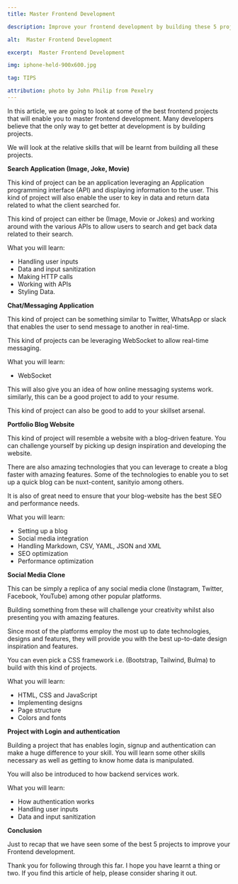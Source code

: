 ```yaml
---
title: Master Frontend Development

description: Improve your frontend development by building these 5 projects

alt:  Master Frontend Development

excerpt:  Master Frontend Development

img: iphone-held-900x600.jpg

tag: TIPS

attribution: photo by John Philip from Pexelry
---
```

In this article, we are going to look at some of the best frontend projects that will enable you to master frontend development.
Many developers believe that the only way to get better at development is by building projects.

We will look at the relative skills that will be learnt from building all these projects.

**Search Application (Image, Joke, Movie)**

This kind of project can be an application leveraging an Application programming interface (API) and displaying information to the user. This kind of project will also enable the user to key in data and return data related to what the client searched for.

This kind of project can either be (Image, Movie or Jokes) and working around with the various APIs to allow users to search and get back data related to their search.

What you will learn:

- Handling user inputs
- Data and input sanitization
- Making HTTP calls
-  Working with APIs
- Styling Data.

**Chat/Messaging Application**

This kind of project can be something similar to Twitter, WhatsApp or slack that enables the user to send message to another in real-time.

This kind of projects can be leveraging WebSocket to allow real-time messaging.

What you will learn:

- WebSocket

This will also give you an idea of how online messaging systems work. similarly, this can be a good project to add to your resume.

This kind of project can also be good to add to your skillset arsenal.

**Portfolio Blog Website**

This kind of project will resemble a website with a blog-driven feature. You can challenge yourself by picking up design inspiration and developing the website.

There are also amazing technologies that you can leverage to create a blog faster with amazing features. Some of the technologies to enable you to set up a quick blog can be nuxt-content, sanityio among others.

It is also of great need to ensure that your blog-website has the best SEO and performance needs.

What you will learn:

- Setting up a blog
- Social media integration
- Handling Markdown, CSV, YAML, JSON and XML
- SEO optimization
- Performance optimization

**Social Media Clone**

This can be simply a replica of any social media clone (Instagram, Twitter, Facebook, YouTube) among other popular platforms.

Building something from these will challenge your creativity whilst also presenting you with amazing features. 

Since most of the platforms employ the most up to date technologies, designs and features, they will provide you with the best up-to-date design inspiration and features.

You can even pick a CSS framework i.e. (Bootstrap, Tailwind, Bulma) to build with this kind of projects.

What you will learn:

- HTML, CSS and JavaScript
- Implementing designs
- Page structure
- Colors and fonts
   
**Project with Login and authentication**

Building a project that has enables login, signup and authentication can make a huge difference to your skill. You will learn some other skills necessary as well as getting to know home data is manipulated.

You will also be introduced to how backend services work.

What you will learn:

- How authentication works
- Handling user inputs
- Data and input sanitization

**Conclusion**

Just to recap that we have seen some of the best 5 projects to improve your Frontend development.

Thank you for following through this far. I hope you have learnt a thing or two. If you find this article of help, please consider sharing it out.
